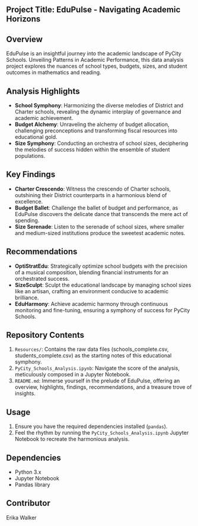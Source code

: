## Project Title: EduPulse - Navigating Academic Horizons

## Overview
EduPulse is an insightful journey into the academic landscape of PyCity Schools. Unveiling Patterns in Academic Performance, this data analysis project explores the nuances of school types, budgets, sizes, and student outcomes in mathematics and reading.

## Analysis Highlights
* __School Symphony__: Harmonizing the diverse melodies of District and Charter schools, revealing the dynamic interplay of governance and academic achievement.
* __Budget Alchemy__: Unraveling the alchemy of budget allocation, challenging preconceptions and transforming fiscal resources into educational gold.
* __Size Symphony__: Conducting an orchestra of school sizes, deciphering the melodies of success hidden within the ensemble of student populations.

## Key Findings
* __Charter Crescendo__: Witness the crescendo of Charter schools, outshining their District counterparts in a harmonious blend of excellence.
* __Budget Ballet__: Challenge the ballet of budget and performance, as EduPulse discovers the delicate dance that transcends the mere act of spending.
* __Size Serenade__: Listen to the serenade of school sizes, where smaller and medium-sized institutions produce the sweetest academic notes.

## Recommendations
* __OptiStratEdu__: Strategically optimize school budgets with the precision of a musical composition, blending financial instruments for an orchestrated success.
* __SizeSculpt__: Sculpt the educational landscape by managing school sizes like an artisan, crafting an environment conducive to academic brilliance.
* __EduHarmony__: Achieve academic harmony through continuous monitoring and fine-tuning, ensuring a symphony of success for PyCity Schools.

## Repository Contents
1) `Resources/`: Contains the raw data files (schools_complete.csv, students_complete.csv) as the starting notes of this educational symphony.
2) `PyCity_Schools_Analysis.ipynb`: Navigate the score of the analysis, meticulously composed in a Jupyter Notebook.
3) `README.md`: Immerse yourself in the prelude of EduPulse, offering an overview, highlights, findings, recommendations, and a treasure trove of insights.

## Usage
1) Ensure you have the required dependencies installed (`pandas`).
2) Feel the rhythm by running the `PyCity_Schools_Analysis.ipynb` Jupyter Notebook to recreate the harmonious analysis.

## Dependencies
* Python 3.x
* Jupyter Notebook
* Pandas library

## Contributor
Erika Walker
